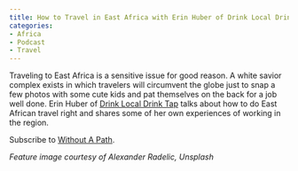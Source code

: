 ```yaml
---
title: How to Travel in East Africa with Erin Huber of Drink Local Drink Tap
categories:
- Africa
- Podcast
- Travel
---
```


Traveling to East Africa is a sensitive issue for good reason. A white savior complex exists in which travelers will circumvent the globe just to snap a few photos with some cute kids and pat themselves on the back for a job well done. Erin Huber of [Drink Local Drink Tap](http://drinklocaldrinktap.org/) talks about how to do East African travel right and shares some of her own experiences of working in the region.

Subscribe to [Without A Path](https://itunes.apple.com/us/podcast/without-a-path/id1037475413?l=es&mt=2).

_Feature image courtesy of Alexander Radelic, Unsplash_
